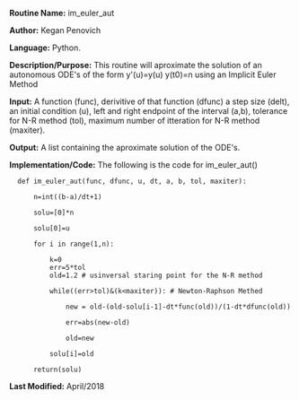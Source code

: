 **Routine Name:**           im_euler_aut

**Author:** Kegan Penovich

**Language:** Python.

**Description/Purpose:** This routine will aproximate the solution of an autonomous ODE's of the form y'(u)=y(u) y(t0)=n using an Implicit Euler Method

**Input:** A function (func), derivitive of that function (dfunc) a step size (delt), an initial condition (u), left and right endpoint of the interval (a,b), tolerance for N-R method (tol), maximum number of itteration for N-R method (maxiter).

**Output:** A list containing the aproximate solution of the ODE's. 

**Implementation/Code:** The following is the code for im_euler_aut()

      def im_euler_aut(func, dfunc, u, dt, a, b, tol, maxiter):

          n=int((b-a)/dt+1)

          solu=[0]*n    

          solu[0]=u

          for i in range(1,n):

              k=0
              err=5*tol
              old=1.2 # usinversal staring point for the N-R method

              while((err>tol)&(k<maxiter)): # Newton-Raphson Methed 

                  new = old-(old-solu[i-1]-dt*func(old))/(1-dt*dfunc(old))

                  err=abs(new-old)

                  old=new

              solu[i]=old

          return(solu)

**Last Modified:** April/2018
